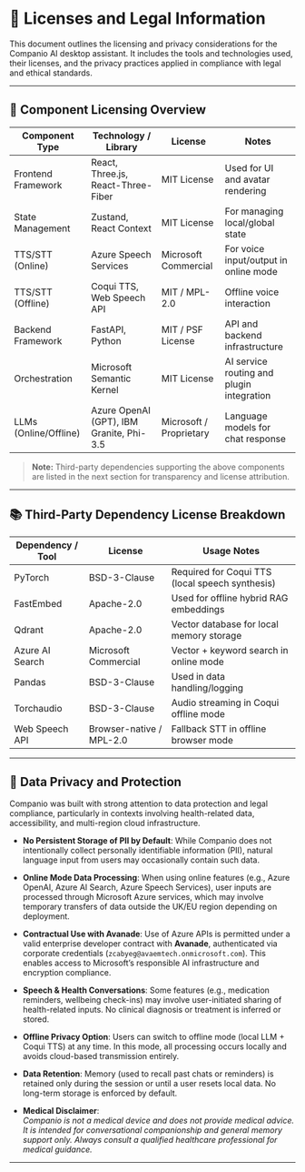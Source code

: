 # 📄 Licenses and Legal Information

This document outlines the licensing and privacy considerations for the Companio AI desktop assistant. It includes the tools and technologies used, their licenses, and the privacy practices applied in compliance with legal and ethical standards.

---

## 🔧 Component Licensing Overview

| Component Type        | Technology / Library                         | License                        | Notes                                                   |
|------------------------|----------------------------------------------|--------------------------------|----------------------------------------------------------|
| Frontend Framework     | React, Three.js, React-Three-Fiber          | MIT License                    | Used for UI and avatar rendering                        |
| State Management       | Zustand, React Context                      | MIT License                    | For managing local/global state                         |
| TTS/STT (Online)       | Azure Speech Services                       | Microsoft Commercial           | For voice input/output in online mode                   |
| TTS/STT (Offline)      | Coqui TTS, Web Speech API                   | MIT / MPL-2.0                  | Offline voice interaction                               |
| Backend Framework      | FastAPI, Python                             | MIT / PSF License              | API and backend infrastructure                          |
| Orchestration          | Microsoft Semantic Kernel                   | MIT License                    | AI service routing and plugin integration               |
| LLMs (Online/Offline)  | Azure OpenAI (GPT), IBM Granite, Phi-3.5    | Microsoft / Proprietary        | Language models for chat response                       |

> **Note:** Third-party dependencies supporting the above components are listed in the next section for transparency and license attribution.

---

## 📚 Third-Party Dependency License Breakdown

| Dependency / Tool     | License                      | Usage Notes                                              |
|------------------------|------------------------------|-----------------------------------------------------------|
| PyTorch                | BSD-3-Clause                 | Required for Coqui TTS (local speech synthesis)          |
| FastEmbed              | Apache-2.0                   | Used for offline hybrid RAG embeddings                   |
| Qdrant                 | Apache-2.0                   | Vector database for local memory storage                 |
| Azure AI Search        | Microsoft Commercial         | Vector + keyword search in online mode                   |
| Pandas                 | BSD-3-Clause                 | Used in data handling/logging                            |
| Torchaudio             | BSD-3-Clause                 | Audio streaming in Coqui offline mode                    |
| Web Speech API         | Browser-native / MPL-2.0     | Fallback STT in offline browser mode                     |

---

## 🔐 Data Privacy and Protection

Companio was built with strong attention to data protection and legal compliance, particularly in contexts involving health-related data, accessibility, and multi-region cloud infrastructure.

- **No Persistent Storage of PII by Default**: While Companio does not intentionally collect personally identifiable information (PII), natural language input from users may occasionally contain such data.

- **Online Mode Data Processing**: When using online features (e.g., Azure OpenAI, Azure AI Search, Azure Speech Services), user inputs are processed through Microsoft Azure services, which may involve temporary transfers of data outside the UK/EU region depending on deployment.

- **Contractual Use with Avanade**: Use of Azure APIs is permitted under a valid enterprise developer contract with **Avanade**, authenticated via corporate credentials (`zcabyeg@avaemtech.onmicrosoft.com`). This enables access to Microsoft’s responsible AI infrastructure and encryption compliance.

- **Speech & Health Conversations**: Some features (e.g., medication reminders, wellbeing check-ins) may involve user-initiated sharing of health-related inputs. No clinical diagnosis or treatment is inferred or stored.

- **Offline Privacy Option**: Users can switch to offline mode (local LLM + Coqui TTS) at any time. In this mode, all processing occurs locally and avoids cloud-based transmission entirely.

- **Data Retention**: Memory (used to recall past chats or reminders) is retained only during the session or until a user resets local data. No long-term storage is enforced by default.

- **Medical Disclaimer**:  
  _Companio is not a medical device and does not provide medical advice. It is intended for conversational companionship and general memory support only. Always consult a qualified healthcare professional for medical guidance._

---



